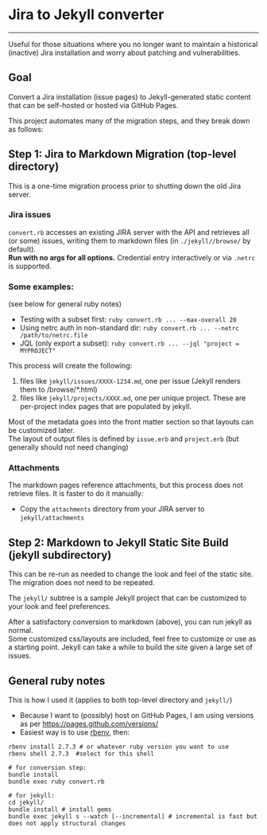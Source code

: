 # Jira to Jekyll converter
----
Useful for those situations where you no longer want to maintain a historical (inactive) Jira installation and worry about patching and vulnerabilities.

## Goal

Convert a Jira installation (issue pages) to Jekyll-generated static content that can be self-hosted or hosted via GitHub Pages.

This project automates many of the migration steps, and they break down as follows:

## Step 1: Jira to Markdown Migration (top-level directory)

This is a one-time migration process prior to shutting down the old Jira server.

### Jira issues

`convert.rb` accesses an existing JIRA server with the API and retrieves all (or some) issues, writing them to markdown
files (in `./jekyll//browse/` by default).  
**Run with no args for all options.**
Credential entry interactively or via `.netrc` is supported.

### Some examples:

(see below for general ruby notes)

* Testing with a subset first: `ruby convert.rb ... --max-overall 20`
* Using netrc auth in non-standard dir: `ruby convert.rb ... --netrc /path/to/netrc.file`
* JQL (only export a subset): `ruby convert.rb ... --jql "project = MYPROJECT"`
 
This process will create the following:
1. files like `jekyll/issues/XXXX-1234.md`, one per issue (Jekyll renders them to /browse/*.html)    
2. files like `jekyll/projects/XXXX.md`, one per unique project.  These are per-project index pages that are populated by jekyll.

Most of the metadata goes into the front matter section so that layouts can be customized later.  
The layout of output files is defined by `issue.erb` and `project.erb` (but generally should not need changing)

### Attachments

The markdown pages reference attachments, but this process does not retrieve files.  It is faster to do it manually:
 
* Copy the `attachments` directory from your JIRA server to `jekyll/attachments`

## Step 2: Markdown to Jekyll Static Site Build (jekyll subdirectory)

This can be re-run as needed to change the look and feel of the static site.  The migration does not need to be repeated.

The `jekyll/` subtree is a sample Jekyll project that can be customized to your look and feel preferences.

After a satisfactory conversion to markdown (above), you can run jekyll as normal.  
Some customized css/layouts are included,
feel free to customize or use as a starting point.
Jekyll can take a while to build the site given a large set of issues. 


## General ruby notes

This is how I used it (applies to both top-level directory and `jekyll/`)

* Because I want to (possibly) host on GitHub Pages, I am using versions as per https://pages.github.com/versions/
* Easiest way is to use [rbenv](https://github.com/rbenv/rbenv), then:
```shell
rbenv install 2.7.3 # or whatever ruby version you want to use
rbenv shell 2.7.3  #select for this shell

# for conversion step:
bundle install
bundle exec ruby convert.rb  

# for jekyll:
cd jekyll/
bundle install # install gems
bundle exec jekyll s --watch [--incremental] # incremental is fast but does not apply structural changes
```
